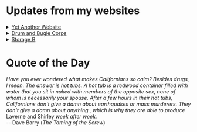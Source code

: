# Updates from my websites

<details><summary> <a href="https://www.amon-hen.com">Yet Another Website</a> </summary>

* <a href="https://www.amon-hen.com/movies/33666">Nosferatu (1922)</a>
* <a href="https://www.amon-hen.com/computing/internet/www/435">Quote of the Day</a>
* <a href="https://www.amon-hen.com/music/33660">Land Of Make Believe</a>
* <a href="https://www.amon-hen.com/science/33658">White House budget proposal could shatter the National Science Foundation</a>
* <a href="https://www.amon-hen.com/politics/33654">The Klan Remains the Same</a>
* <a href="https://www.amon-hen.com/humor/33649">RiffTrax – Am I Trustworthy</a>
* <a href="https://www.amon-hen.com/food/33639">Mmmm, Beaverage</a>
* <a href="https://www.amon-hen.com/humor/33645">Ask Meta AI anything</a>
* <a href="https://www.amon-hen.com/television/14513">MST3K 00K14 – Mighty Jack</a>
* <a href="https://www.amon-hen.com/politics/33634">Last Week Tonight – S2 E15: FIFA II, Nebraska Death Penalty & Ireland</a>
</details>

<details><summary> <a href="https://www.drum-corps.net">Drum and Bugle Corps</a> </summary>

* <a href="https://www.drum-corps.net/news/3635">Drum Corps World – February 2025</a>
* <a href="https://www.drum-corps.net/news/3629">RESULTS: 2025 DCI Rules Congress</a>
* <a href="https://www.drum-corps.net/news/3626">Spartans pave path to World Class</a>
* <a href="https://www.drum-corps.net/news/3621">2025 DCI Rules Congress proposals</a>
* <a href="https://www.drum-corps.net/news/3619">The New York Skyliners Announce Move to SoundSport for the 2025 Season</a>
* <a href="https://www.drum-corps.net/news/3615">Drum Corps World – January 2025</a>
* <a href="https://www.drum-corps.net/news/3604">DCI phasing out historic library of physical audio/video products</a>
* <a href="https://www.drum-corps.net/news/3602">Drum Corps World – December 2024</a>
* <a href="https://www.drum-corps.net/news/3588">2025 Drum Corps International Tour Schedule</a>
* <a href="https://www.drum-corps.net/news/3585">Drum Corps International Magazine – November 2024</a>
</details>

<details><summary> <a href="https://www.storage-b.com">Storage B</a> </summary>

* <a href="https://www.storage-b.com/c/1015">Uploading Consciousness</a>
* <a href="https://www.storage-b.com/humor/1003">SCRUM: An Honest Ad</a>
* <a href="https://www.storage-b.com/humor/996">Agile vs. Waterfall</a>
* <a href="https://www.storage-b.com/c/969">Delivering Safe C++</a>
* <a href="https://www.storage-b.com/c/962">Full Interview With the Creator of C++</a>
* <a href="https://www.storage-b.com/humor/951">How To Regex</a>
* <a href="https://www.storage-b.com/ai/908">Nightmare Fuel from Bing Image Creator</a>
* <a href="https://www.storage-b.com/ai/904">We’re Safe</a>
* <a href="https://www.storage-b.com/ai/901">Enjoy Your AI-generated Work</a>
* <a href="https://www.storage-b.com/humor/896">Blue Tick Marks</a>
</details>

# Quote of the Day
<p><em>Have you ever wondered what makes Californians so calm?  Besides drugs, I mean.  The answer is hot tubs.  A hot tub is a redwood container filled with water that you sit in naked with members of the opposite sex, none of whom is necessarily your spouse.  After a few hours in their hot tubs, Californians don't give a damn about earthquakes or mass murderers.  They don't give a damn about anything , which is why they are able to produce </em>Laverne and Shirley<em> week after week.</em><br /> -- Dave Barry (<em>The Taming of the Screw</em>)</p>